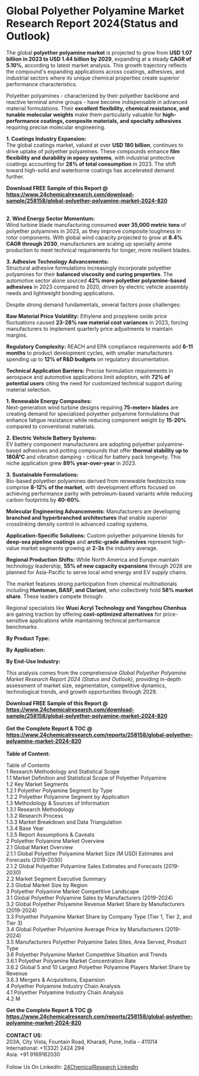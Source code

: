 <h1>Global Polyether Polyamine Market Research Report 2024(Status and Outlook)</h1><p>The global <strong>polyether polyamine market</strong> is projected to grow from <strong>USD 1.07 billion in 2023 to USD 1.44 billion by 2029</strong>, expanding at a steady <strong>CAGR of 5.10%</strong>, according to latest market analysis. This growth trajectory reflects the compound's expanding applications across coatings, adhesives, and industrial sectors where its unique chemical properties create superior performance characteristics.</p><p>Polyether polyamines - characterized by their polyether backbone and reactive terminal amine groups - have become indispensable in advanced material formulations. Their <strong>excellent flexibility, chemical resistance, and tunable molecular weights</strong> make them particularly valuable for <strong>high-performance coatings, composite materials, and specialty adhesives</strong> requiring precise molecular engineering.</p><p><strong>1. Coatings Industry Expansion:</strong><br>
The global coatings market, valued at over <strong>USD 180 billion</strong>, continues to drive uptake of polyether polyamines. These compounds enhance <strong>film flexibility and durability in epoxy systems</strong>, with industrial protective coatings accounting for <strong>28% of total consumption</strong> in 2023. The shift toward high-solid and waterborne coatings has accelerated demand further.</p><div><b>Download FREE Sample of this Report @ 
            <a href="https://www.24chemicalresearch.com/download-sample/258158/global-polyether-polyamine-market-2024-820">
            https://www.24chemicalresearch.com/download-sample/258158/global-polyether-polyamine-market-2024-820</a></b></div><br><p><strong>2. Wind Energy Sector Momentum:</strong><br>
Wind turbine blade manufacturing consumed <strong>over 35,000 metric tons</strong> of polyether polyamines in 2023, as they improve composite toughness in rotor components. With global wind capacity projected to grow at <strong>8.4% CAGR through 2030</strong>, manufacturers are scaling up specialty amine production to meet technical requirements for longer, more resilient blades.</p><p><strong>3. Adhesive Technology Advancements:</strong><br>
Structural adhesive formulations increasingly incorporate polyether polyamines for their <strong>balanced viscosity and curing properties</strong>. The automotive sector alone sourced <strong>42% more polyether polyamine-based adhesives</strong> in 2023 compared to 2020, driven by electric vehicle assembly needs and lightweight bonding applications.</p><p>Despite strong demand fundamentals, several factors pose challenges:</p><p><strong>Raw Material Price Volatility:</strong> Ethylene and propylene oxide price fluctuations caused <strong>23-28% raw material cost variances</strong> in 2023, forcing manufacturers to implement quarterly price adjustments to maintain margins.</p><p><strong>Regulatory Complexity:</strong> REACH and EPA compliance requirements add <strong>6-11 months</strong> to product development cycles, with smaller manufacturers spending up to <strong>12% of R&amp;D budgets</strong> on regulatory documentation.</p><p><strong>Technical Application Barriers:</strong> Precise formulation requirements in aerospace and automotive applications limit adoption, with <strong>72% of potential users</strong> citing the need for customized technical support during material selection.</p><p><strong>1. Renewable Energy Composites:</strong><br>
Next-generation wind turbine designs requiring <strong>75-meter+ blades</strong> are creating demand for specialized polyether polyamine formulations that enhance fatigue resistance while reducing component weight by <strong>15-20%</strong> compared to conventional materials.</p><p><strong>2. Electric Vehicle Battery Systems:</strong><br>
EV battery component manufacturers are adopting polyether polyamine-based adhesives and potting compounds that offer <strong>thermal stability up to 180Â°C</strong> and vibration damping - critical for battery pack longevity. This niche application grew <strong>89% year-over-year</strong> in 2023.</p><p><strong>3. Sustainable Formulations:</strong><br>
Bio-based polyether polyamines derived from renewable feedstocks now comprise <strong>8-12% of the market</strong>, with development efforts focused on achieving performance parity with petroleum-based variants while reducing carbon footprints by <strong>40-60%</strong>.</p><p><strong>Molecular Engineering Advancements:</strong> Manufacturers are developing <strong>branched and hyperbranched architectures</strong> that enable superior crosslinking density control in advanced coating systems.</p><p><strong>Application-Specific Solutions:</strong> Custom polyether polyamine blends for <strong>deep-sea pipeline coatings</strong> and <strong>arctic-grade adhesives</strong> represent high-value market segments growing at <strong>2-3x</strong> the industry average.</p><p><strong>Regional Production Shifts:</strong> While North America and Europe maintain technology leadership, <strong>55% of new capacity expansions</strong> through 2026 are planned for Asia-Pacific to serve local wind energy and EV supply chains.</p><p>The market features strong participation from chemical multinationals including <strong>Huntsman, BASF, and Clariant</strong>, who collectively hold <strong>58% market share</strong>. These leaders compete through:</p><p>Regional specialists like <strong>Wuxi Acryl Technology and Yangzhou Chenhua</strong> are gaining traction by offering <strong>cost-optimized alternatives</strong> for price-sensitive applications while maintaining technical performance benchmarks.</p><p><strong>By Product Type:</strong></p><p><strong>By Application:</strong></p><p><strong>By End-Use Industry:</strong></p><p>This analysis comes from the comprehensive <em>Global Polyether Polyamine Market Research Report 2024 (Status and Outlook)</em>, providing in-depth assessment of market size, segmentation, competitive dynamics, technological trends, and growth opportunities through 2029.</p><div><b>Download FREE Sample of this Report @ 
            <a href="https://www.24chemicalresearch.com/download-sample/258158/global-polyether-polyamine-market-2024-820">
            https://www.24chemicalresearch.com/download-sample/258158/global-polyether-polyamine-market-2024-820</a></b></div><br><div><b>Get the Complete Report & TOC @ 
            <a href="https://www.24chemicalresearch.com/reports/258158/global-polyether-polyamine-market-2024-820">
            https://www.24chemicalresearch.com/reports/258158/global-polyether-polyamine-market-2024-820</a></b></div><br>
            <b>Table of Content:</b><p>Table of Contents<br />
1 Research Methodology and Statistical Scope<br />
1.1 Market Definition and Statistical Scope of Polyether Polyamine<br />
1.2 Key Market Segments<br />
1.2.1 Polyether Polyamine Segment by Type<br />
1.2.2 Polyether Polyamine Segment by Application<br />
1.3 Methodology & Sources of Information<br />
1.3.1 Research Methodology<br />
1.3.2 Research Process<br />
1.3.3 Market Breakdown and Data Triangulation<br />
1.3.4 Base Year<br />
1.3.5 Report Assumptions & Caveats<br />
2 Polyether Polyamine Market Overview<br />
2.1 Global Market Overview<br />
2.1.1 Global Polyether Polyamine Market Size (M USD) Estimates and Forecasts (2019-2030)<br />
2.1.2 Global Polyether Polyamine Sales Estimates and Forecasts (2019-2030)<br />
2.2 Market Segment Executive Summary<br />
2.3 Global Market Size by Region<br />
3 Polyether Polyamine Market Competitive Landscape<br />
3.1 Global Polyether Polyamine Sales by Manufacturers (2019-2024)<br />
3.2 Global Polyether Polyamine Revenue Market Share by Manufacturers (2019-2024)<br />
3.3 Polyether Polyamine Market Share by Company Type (Tier 1, Tier 2, and Tier 3)<br />
3.4 Global Polyether Polyamine Average Price by Manufacturers (2019-2024)<br />
3.5 Manufacturers Polyether Polyamine Sales Sites, Area Served, Product Type<br />
3.6 Polyether Polyamine Market Competitive Situation and Trends<br />
3.6.1 Polyether Polyamine Market Concentration Rate<br />
3.6.2 Global 5 and 10 Largest Polyether Polyamine Players Market Share by Revenue<br />
3.6.3 Mergers & Acquisitions, Expansion<br />
4 Polyether Polyamine Industry Chain Analysis<br />
4.1 Polyether Polyamine Industry Chain Analysis<br />
4.2 M</p><div><b>Get the Complete Report & TOC @ 
            <a href="https://www.24chemicalresearch.com/reports/258158/global-polyether-polyamine-market-2024-820">
            https://www.24chemicalresearch.com/reports/258158/global-polyether-polyamine-market-2024-820</a></b></div><br><b>CONTACT US:</b><br>
            203A, City Vista, Fountain Road, Kharadi, Pune, India - 411014<br>
            International: +1(332) 2424 294<br>
            Asia: +91 9169162030 <br><br>
            Follow Us On LinkedIn: <a href="https://www.linkedin.com/company/24chemicalresearch/">24ChemicalResearch LinkedIn</a>